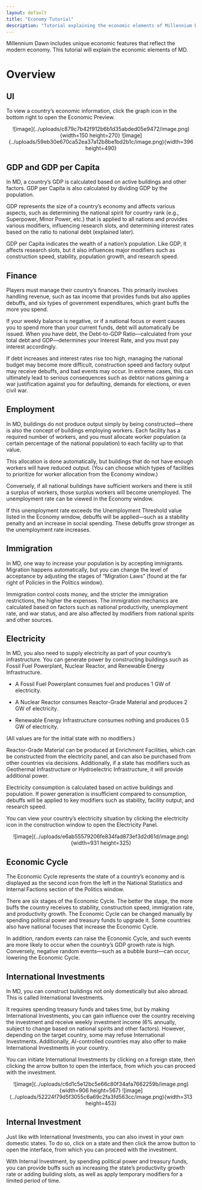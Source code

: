 ```yaml
---
layout: default
title: "Economy Tutorial"
description: "Tutorial explaining the economic elements of Millennium Dawn"
---
```


Millennium Dawn includes unique economic features that reflect the modern economy.
This tutorial will explain the economic elements of MD.

# Overview

## UI
To view a country’s economic information, click the graph icon in the bottom right to open the Economic Preview.

<div align="center">
![image](../uploads/c879c7b42f912b6b1d35abded05e9472/image.png){width=150 height=270}
![image](../uploads/59eb30e670ca52ea37a12b8be1bd2b1c/image.png){width=396 height=490}
</div>

## GDP and GDP per Capita
In MD, a country’s GDP is calculated based on active buildings and other factors. GDP per Capita is also calculated by dividing GDP by the population.

GDP represents the size of a country’s economy and affects various aspects, such as determining the national spirit for country rank (e.g., Superpower, Minor Power, etc.) that is applied to all nations and provides various modifiers, influencing research slots, and determining interest rates based on the ratio to national debt (explained later).

GDP per Capita indicates the wealth of a nation’s population. Like GDP, it affects research slots, but it also influences major modifiers such as construction speed, stability, population growth, and research speed.

## Finance
Players must manage their country’s finances. This primarily involves handling revenue, such as tax income that provides funds but also applies debuffs, and six types of government expenditures, which grant buffs the more you spend.

If your weekly balance is negative, or if a national focus or event causes you to spend more than your current funds, debt will automatically be issued. When you have debt, the Debt-to-GDP Ratio—calculated from your total debt and GDP—determines your Interest Rate, and you must pay interest accordingly.

If debt increases and interest rates rise too high, managing the national budget may become more difficult, construction speed and factory output may receive debuffs, and bad events may occur. In extreme cases, this can ultimately lead to serious consequences such as debtor nations gaining a war justification against you for defaulting, demands for elections, or even civil war.

## Employment
In MD, buildings do not produce output simply by being constructed—there is also the concept of buildings employing workers.
Each facility has a required number of workers, and you must allocate worker population (a certain percentage of the national population) to each facility up to that value.

This allocation is done automatically, but buildings that do not have enough workers will have reduced output.
(You can choose which types of facilities to prioritize for worker allocation from the Economy window.)

Conversely, if all national buildings have sufficient workers and there is still a surplus of workers, those surplus workers will become unemployed. The unemployment rate can be viewed in the Economy window.

If this unemployment rate exceeds the Unemployment Threshold value listed in the Economy window, debuffs will be applied—such as a stability penalty and an increase in social spending. These debuffs grow stronger as the unemployment rate increases.

## Immigration
In MD, one way to increase your population is by accepting immigrants. Migration happens automatically, but you can change the level of acceptance by adjusting the stages of “Migration Laws” (found at the far right of Policies in the Politics window).

Immigration control costs money, and the stricter the immigration restrictions, the higher the expenses. The immigration mechanics are calculated based on factors such as national productivity, unemployment rate, and war status, and are also affected by modifiers from national spirits and other sources.

## Electricity
In MD, you also need to supply electricity as part of your country’s infrastructure. You can generate power by constructing buildings such as Fossil Fuel Powerplant, Nuclear Reactor, and Renewable Energy Infrastructure.

* A Fossil Fuel Powerplant consumes fuel and produces 1 GW of electricity.

* A Nuclear Reactor consumes Reactor-Grade Material and produces 2 GW of electricity.

* Renewable Energy Infrastructure consumes nothing and produces 0.5 GW of electricity.

(All values are for the initial state with no modifiers.)

Reactor-Grade Material can be produced at Enrichment Facilities, which can be constructed from the electricity panel, and can also be purchased from other countries via decisions. Additionally, if a state has modifiers such as Geothermal Infrastructure or Hydroelectric Infrastructure, it will provide additional power.

Electricity consumption is calculated based on active buildings and population. If power generation is insufficient compared to consumption, debuffs will be applied to key modifiers such as stability, facility output, and research speed.

You can view your country’s electricity situation by clicking the electricity icon in the construction window to open the Electricity Panel.

<div align="center">
![image](../uploads/e6ab55579206fe834fad873ef3d2d61d/image.png){width=931 height=325}
</div>

## Economic Cycle
The Economic Cycle represents the state of a country’s economy and is displayed as the second icon from the left in the National Statistics and Internal Factions section of the Politics window.

There are six stages of the Economic Cycle. The better the stage, the more buffs the country receives to stability, construction speed, immigration rate, and productivity growth. The Economic Cycle can be changed manually by spending political power and treasury funds to upgrade it. Some countries also have national focuses that increase the Economic Cycle.

In addition, random events can raise the Economic Cycle, and such events are more likely to occur when the country’s GDP growth rate is high. Conversely, negative random events—such as a bubble burst—can occur, lowering the Economic Cycle.

## International Investments
In MD, you can construct buildings not only domestically but also abroad. This is called International Investments.

It requires spending treasury funds and takes time, but by making International Investments, you can gain influence over the country receiving the investment and receive weekly investment income (6% annually, subject to change based on national spirits and other factors). However, depending on the target country, some may refuse International Investments. Additionally, AI-controlled countries may also offer to make International Investments in your country.

You can initiate International Investments by clicking on a foreign state, then clicking the arrow button to open the interface, from which you can proceed with the investment.

<div align="center">
![image](../uploads/c6d1c5e12bc5e66c80f34afa7662259b/image.png){width=906 height=567}
![image](../uploads/52224f79d5f3055c6a69c2fa3fd563cc/image.png){width=313 height=453}
</div>

## Internal Investment
Just like with International Investments, you can also invest in your own domestic states. To do so, click on a state and then click the arrow button to open the interface, from which you can proceed with the investment.

With Internal Investment, by spending political power and treasury funds, you can provide buffs such as increasing the state’s productivity growth rate or adding building slots, as well as apply temporary modifiers for a limited period of time.
